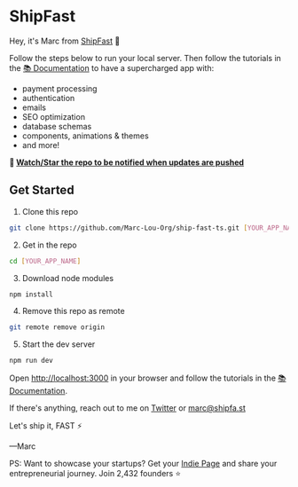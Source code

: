 # ShipFast

Hey, it's Marc from [ShipFast](https://shipfa.st/docs) 👋

Follow the steps below to run your local server. Then follow the tutorials in the [📚 Documentation](https://shipfa.st/docs) to have a supercharged app with:

- payment processing
- authentication
- emails
- SEO optimization
- database schemas
- components, animations & themes
- and more!

**🔔 <ins>Watch/Star the repo to be notified when updates are pushed</ins>**

## Get Started

1. Clone this repo

```bash
git clone https://github.com/Marc-Lou-Org/ship-fast-ts.git [YOUR_APP_NAME]
```

2. Get in the repo

```bash
cd [YOUR_APP_NAME]
```

3. Download node modules

```bash
npm install
```

4. Remove this repo as remote

```bash
git remote remove origin
```

5. Start the dev server

```bash
npm run dev
```

Open [http://localhost:3000](http://localhost:3000) in your browser and follow the tutorials in the [📚 Documentation](https://shipfa.st/docs).

If there's anything, reach out to me on [Twitter](https://twitter.com/marc_louvion) or marc@shipfa.st

Let's ship it, FAST ⚡️

—Marc

PS: Want to showcase your startups? Get your [Indie Page](https://indiepa.ge?ref=shipfast_readme) and share your entrepreneurial journey. Join 2,432 founders ⭐️
